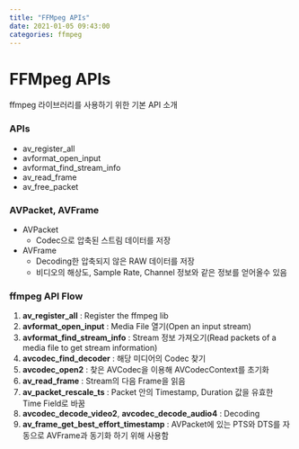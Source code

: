 ```yaml
---
title: "FFMpeg APIs"
date: 2021-01-05 09:43:00
categories: ffmpeg
---
```


# FFMpeg APIs
ffmpeg 라이브러리를 사용하기 위한 기본 API 소개

### APIs
- av_register_all
- avformat_open_input
- avformat_find_stream_info
- av_read_frame
- av_free_packet

### AVPacket, AVFrame
- AVPacket
  - Codec으로 압축된 스트림 데이터를 저장
- AVFrame
  - Decoding한 압축되지 않은 RAW 데이터를 저장
  - 비디오의 해상도, Sample Rate, Channel 정보와 같은 정보를 얻어올수 있음

### ffmpeg API Flow
1. **av_register_all** : Register the ffmpeg lib
2. **avformat_open_input** : Media File 열기(Open an input stream)
3. **avformat_find_stream_info** : Stream 정보 가져오기(Read packets of a media file to get stream information)
4. **avcodec_find_decoder** : 해당 미디어의 Codec 찾기
5. **avcodec_open2** : 찾은 AVCodec을 이용해 AVCodecContext를 초기화
6. **av_read_frame** : Stream의 다음 Frame을 읽음
7. **av_packet_rescale_ts** : Packet 안의 Timestamp, Duration 값을 유효한 Time Field로 바꿈
8. **avcodec_decode_video2**, **avcodec_decode_audio4** : Decoding
9. **av_frame_get_best_effort_timestamp** : AVPacket에 있는 PTS와 DTS를 자동으로 AVFrame과 동기화 하기 위해 사용함
